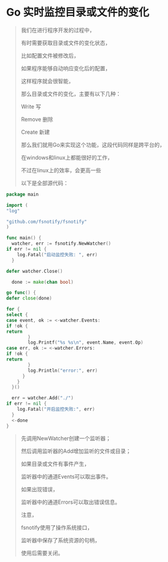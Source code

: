 #  Go 实时监控目录或文件的变化

> 我们在进行程序开发的过程中，
>
> 有时需要获取目录或文件的变化状态，
>
> 比如配置文件被修改后，
>
> 如果程序能够自动响应变化后的配置，
>
> 这样程序就会很智能，
>
> 那么目录或文件的变化，主要有以下几种：
>
> Write 写
>
> Remove 删除
>
> Create 新建 
>
> 那么我们就用Go来实现这个功能，这段代码同样是跨平台的，
>
> 在windows和linux上都能很好的工作，
>
> 不过在linux上的效率，会更高一些
>
> 以下是全部源代码：

```go
package main

import (
"log"

"github.com/fsnotify/fsnotify"
)

func main() {
  watcher, err := fsnotify.NewWatcher()
if err != nil {
    log.Fatal("启动监控失败: ", err)
  }

defer watcher.Close()

  done := make(chan bool)

go func() {
defer close(done)

for {
select {
case event, ok := <-watcher.Events:
if !ok {
return
        }
        log.Printf("%s %s\n", event.Name, event.Op)
case err, ok := <-watcher.Errors:
if !ok {
return
        }
        log.Println("error:", err)
      }
    }
  }()

  err = watcher.Add("./")
if err != nil {
    log.Fatal("开启监控失败:", err)
  }
  <-done
}

```

> 先调用NewWatcher创建一个监听器；
>
> 然后调用监听器的Add增加监听的文件或目录；
>
> 如果目录或文件有事件产生，
>
> 监听器中的通道Events可以取出事件。
>
> 如果出现错误，
>
> 监听器中的通道Errors可以取出错误信息。
>
> 注意，
>
> fsnotify使用了操作系统接口，
>
> 监听器中保存了系统资源的句柄，
>
> 使用后需要关闭。